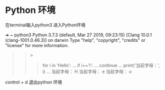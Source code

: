 # Python 环境

在terminal输入python3 进入Python环境

➜ ~ python3 Python 3.7.3 \(default, Mar 27 2019, 09:23:15\) \[Clang 10.0.1 \(clang-1001.0.46.3\)\] on darwin Type "help", "copyright", "credits" or "license" for more information.

> > &gt;
> >
> > > for i in 'Hello': ... if i=='l': ... continue ... print\('当前字母：', i\) ... 当前字母： H 当前字母： e 当前字母： o

control + d 退出python 环境

